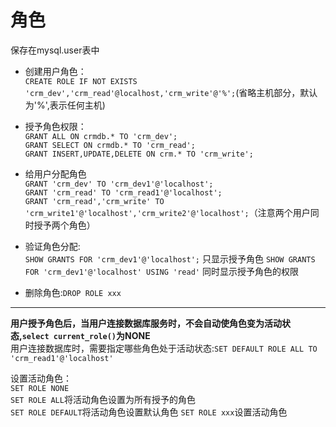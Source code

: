 # 角色

保存在mysql.user表中<br>

* 创建用户角色：<br>
`CREATE ROLE IF NOT EXISTS 'crm_dev','crm_read'@localhost,'crm_write'@'%';`(省略主机部分，默认为'%',表示任何主机)

* 授予角色权限：<br>
`GRANT ALL ON crmdb.* TO 'crm_dev';`<br>
`GRANT SELECT ON crmdb.* TO 'crm_read';`<br>
`GRANT INSERT,UPDATE,DELETE ON crm.* TO 'crm_write';`<br>

* 给用户分配角色<br>
`GRANT 'crm_dev' TO 'crm_dev1'@'localhost';`<br>
`GRANT 'crm_read' TO 'crm_read1'@'localhost';`<br>
`GRANT 'crm_read','crm_write' TO 'crm_write1'@'localhost','crm_write2'@'localhost';`（注意两个用户同时授予两个角色）

* 验证角色分配:<br>
`SHOW GRANTS FOR 'crm_dev1'@'localhost';` 只显示授予角色
`SHOW GRANTS FOR 'crm_dev1'@'localhost' USING 'read'` 同时显示授予角色的权限


* 删除角色:`DROP ROLE xxx`
--------------------------------

**用户授予角色后，当用户连接数据库服务时，不会自动使角色变为活动状态,`select current_role()`为NONE**<br>
用户连接数据库时，需要指定哪些角色处于活动状态:`SET DEFAULT ROLE ALL TO 'crm_read1'@'localhost'`

设置活动角色：<br>
`SET ROLE NONE`<br>
`SET ROLE ALL`将活动角色设置为所有授予的角色<br>
`SET ROLE DEFAULT`将活动角色设置默认角色
`SET ROLE xxx`设置活动角色
